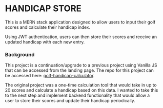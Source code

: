 # HANDICAP STORE

This is a MERN stack application designed to allow users to input their golf scores and calculate their handicap index. 

Using JWT authentication, users can then store their scores and receive an updated handicap with each new entry.

### Background

This project is a continuation/upgrade to a previous project using Vanilla JS that can be accessed from the landing page. The repo for this project can be accessed here: [golf-handicap-calculator](https://github.com/mblenk/golf-handicap-calculator).

The original project was a one-time calculation tool that would take in up to 20 scores and calculate a handicap based on this data. I wanted to take this to the next step and implement backend functionality that would allow a user to store their scores and update their handicap periodically.


